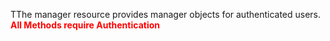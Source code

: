 TThe manager resource provides manager objects for authenticated users.
<span style="color:red">**All Methods require Authentication**</span> 